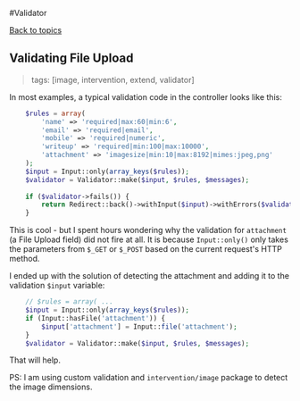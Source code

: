 #Validator

[Back to topics](README.md#topics)

## Validating File Upload
>tags: [image, intervention, extend, validator]

In most examples, a typical validation code in the controller looks like this:

````php
    $rules = array(
        'name' => 'required|max:60|min:6',
        'email' => 'required|email',
        'mobile' => 'required|numeric',
        'writeup' => 'required|min:100|max:10000',
        'attachment' => 'imagesize|min:10|max:8192|mimes:jpeg,png'
    );
    $input = Input::only(array_keys($rules));
    $validator = Validator::make($input, $rules, $messages);
    
    if ($validator->fails()) {
        return Redirect::back()->withInput($input)->withErrors($validator);
    }
````

This is cool - but I spent hours wondering why the validation for `attachment` (a File Upload field) did not fire at all. It is because `Input::only()` only takes the parameters from `$_GET` or `$_POST` based on the current request's HTTP method. 

I ended up with the solution of detecting the attachment and adding it to the validation `$input` variable:

````php
    // $rules = array( ...
    $input = Input::only(array_keys($rules));
    if (Input::hasFile('attachment')) {
        $input['attachment'] = Input::file('attachment');
    }
    $validator = Validator::make($input, $rules, $messages);
````

That will help.

PS: I am using custom validation and `intervention/image` package to detect the image dimensions.
